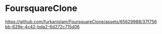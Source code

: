 # FoursquareClone




https://github.com/furkanislam/FoursquareClone/assets/65629988/37f756bb-629e-4c42-bda2-6d272c715d06

